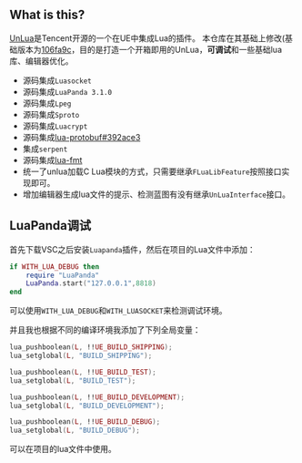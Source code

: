 ## What is this?
[UnLua](https://github.com/Tencent/UnLua/)是Tencent开源的一个在UE中集成Lua的插件。
本仓库在其基础上修改(基础版本为[106fa9c](https://github.com/Tencent/UnLua/commit/106fa9c3a1a75b4af0e3e6b7e61b0c45609dd53d)，目的是打造一个开箱即用的UnLua，**可调试**和一些基础lua库、编辑器优化。

- 源码集成`Luasocket`
- 源码集成`LuaPanda 3.1.0`
- 源码集成`Lpeg`
- 源码集成`Sproto`
- 源码集成`Luacrypt`
- 源码集成[lua-protobuf#392ace3](https://github.com/starwing/lua-protobuf/commit/392ace3abd4a46e5c386e52d2d16c9aade52e46d)
- 集成`serpent`
- 源码集成[lua-fmt](https://github.com/starwing/lua-fmt)
- 统一了unlua加载C Lua模块的方式，只需要继承`FLuaLibFeature`按照接口实现即可。
- 增加编辑器生成lua文件的提示、检测蓝图有没有继承`UnLuaInterface`接口。

## LuaPanda调试
首先下载VSC之后安装`Luapanda`插件，然后在项目的Lua文件中添加：

```lua
if WITH_LUA_DEBUG then
    require "LuaPanda"
    LuaPanda.start("127.0.0.1",8818)
end
```
可以使用`WITH_LUA_DEBUG`和`WITH_LUASOCKET`来检测调试环境。

并且我也根据不同的编译环境我添加了下列全局变量：

```lua
lua_pushboolean(L, !!UE_BUILD_SHIPPING);
lua_setglobal(L, "BUILD_SHIPPING");

lua_pushboolean(L, !!UE_BUILD_TEST);
lua_setglobal(L, "BUILD_TEST");

lua_pushboolean(L, !!UE_BUILD_DEVELOPMENT);
lua_setglobal(L, "BUILD_DEVELOPMENT");

lua_pushboolean(L, !!UE_BUILD_DEBUG);
lua_setglobal(L, "BUILD_DEBUG");
```
可以在项目的lua文件中使用。